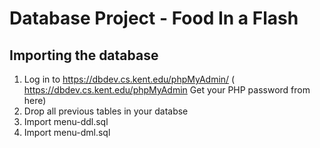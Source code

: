 # Database Project - Food In a Flash
## Importing the database
1) Log in to https://dbdev.cs.kent.edu/phpMyAdmin/ ( https://dbdev.cs.kent.edu/phpMyAdmin Get your PHP password from here)
2) Drop all previous tables in your databse
3) Import menu-ddl.sql
4) Import menu-dml.sql
